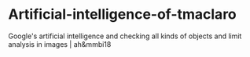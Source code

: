 # Artificial-intelligence-of-tmaclaro
Google's artificial intelligence and checking all kinds of objects and limit analysis in images |  ah&amp;mmbi18
